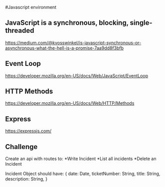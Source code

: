 #Javascript environment

## JavaScript is a synchronous, blocking, single-threaded 
https://medium.com/@kvosswinkel/is-javascript-synchronous-or-asynchronous-what-the-hell-is-a-promise-7aa9dd8f3bfb

## Event Loop
https://developer.mozilla.org/en-US/docs/Web/JavaScript/EventLoop

## HTTP Methods
https://developer.mozilla.org/en-US/docs/Web/HTTP/Methods

## Express
https://expressjs.com/

## Challenge

Create an api with routes to: 
*Write Incident
*List all incidents
*Delete an Incident

Incident Object should have:
{
  date: Date,
  ticketNumber: String,
  title: String,
  description: String,
}